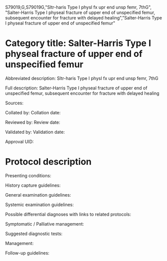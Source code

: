 S79019,G,S79019G,"Sltr-haris Type I physl fx upr end unsp femr, 7thG", "Salter-Harris Type I physeal fracture of upper end of unspecified femur, subsequent encounter for fracture with delayed healing","Salter-Harris Type I physeal fracture of upper end of unspecified femur"
# Category title: Salter-Harris Type I physeal fracture of upper end of unspecified femur

Abbreviated description: Sltr-haris Type I physl fx upr end unsp femr, 7thG

Full description: Salter-Harris Type I physeal fracture of upper end of unspecified femur, subsequent encounter for fracture with delayed healing

Sources:

Collated by:
Collation date:

Reviewed by:
Review date:

Validated by:
Validation date:

Approval UID:

# Protocol description

Presenting conditions:

History capture guidelines:

General examination guidelines:

Systemic examination guidelines:

Possible differential diagnoses with links to related protocols:

Symptomatic / Palliative management:

Suggested diagnostic tests:

Management:

Follow-up guidelines:
